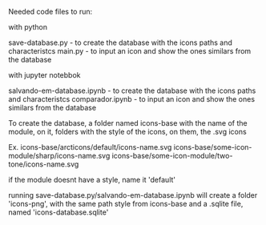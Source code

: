 Needed code files to run:

with python

save-database.py - to create the database with the icons paths and characteristcs
main.py - to input an icon and show the ones similars from the database

with jupyter notebbok

salvando-em-database.ipynb - to create the database with the icons paths and characteristcs
comparador.ipynb - to input an icon and show the ones similars from the database

To create the database, a folder named icons-base with the name of the module, on it, folders with the style of the icons, on them, the .svg icons

Ex. icons-base/arcticons/default/icons-name.svg
    icons-base/some-icon-module/sharp/icons-name.svg
    icons-base/some-icon-module/two-tone/icons-name.svg
    

if the module doesnt have a style, name it 'default'

running save-database.py/salvando-em-database.ipynb will create a folder 'icons-png', with the same path style from icons-base
and a .sqlite file, named 'icons-database.sqlite'

